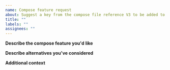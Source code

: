 ```yaml
---
name: Compose feature request
about: Suggest a key from the compose file reference V3 to be added to the compose schema
title: ""
labels: ""
assignees: ""
---
```


<!--A clear and concise description of what the problem is. Ex. I'm always frustrated when [...]-->

**Describe the compose feature you'd like**

<!--A clear and concise description of why you want such compose feature to be included in the compose schema.-->
<!--Check the docker compose file reference V3: https://docs.docker.com/compose/compose-file/compose-file-v3/ -->

**Describe alternatives you've considered**

<!--A clear and concise description of any alternative solutions or features you've considered.-->

**Additional context**

<!--Add any other context or screenshots about the feature request here.-->
